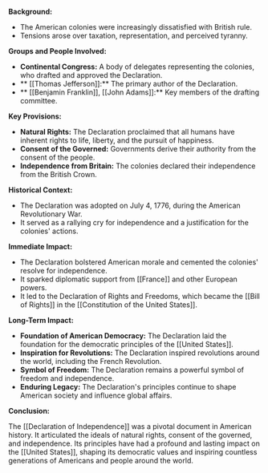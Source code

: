 
**Background:**

* The American colonies were increasingly dissatisfied with British rule.
* Tensions arose over taxation, representation, and perceived tyranny.

**Groups and People Involved:**

* **Continental Congress:** A body of delegates representing the colonies, who drafted and approved the Declaration.
* ** [[Thomas Jefferson]]:** The primary author of the Declaration.
* ** [[Benjamin Franklin]], [[John Adams]]:** Key members of the drafting committee.

**Key Provisions:**

* **Natural Rights:** The Declaration proclaimed that all humans have inherent rights to life, liberty, and the pursuit of happiness.
* **Consent of the Governed:** Governments derive their authority from the consent of the people.
* **Independence from Britain:** The colonies declared their independence from the British Crown.

**Historical Context:**

* The Declaration was adopted on July 4, 1776, during the American Revolutionary War.
* It served as a rallying cry for independence and a justification for the colonies' actions.

**Immediate Impact:**

* The Declaration bolstered American morale and cemented the colonies' resolve for independence.
* It sparked diplomatic support from [[France]] and other European powers.
* It led to the Declaration of Rights and Freedoms, which became the [[Bill of Rights]] in the [[Constitution of the United States]].

**Long-Term Impact:**

* **Foundation of American Democracy:** The Declaration laid the foundation for the democratic principles of the [[United States]].
* **Inspiration for Revolutions:** The Declaration inspired revolutions around the world, including the French Revolution.
* **Symbol of Freedom:** The Declaration remains a powerful symbol of freedom and independence.
* **Enduring Legacy:** The Declaration's principles continue to shape American society and influence global affairs.

**Conclusion:**

The [[Declaration of Independence]] was a pivotal document in American history. It articulated the ideals of natural rights, consent of the governed, and independence. Its principles have had a profound and lasting impact on the [[United States]], shaping its democratic values and inspiring countless generations of Americans and people around the world.